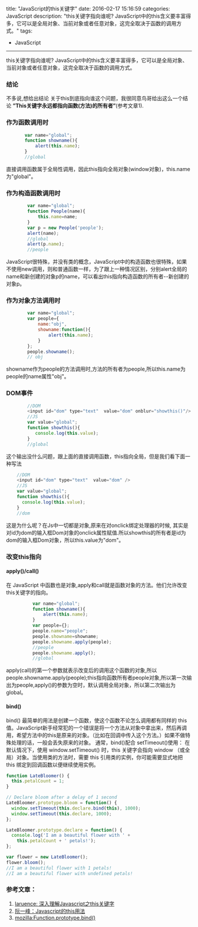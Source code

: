 title: "JavaScript的this关键字"
date: 2016-02-17 15:16:59
categories: JavaScript 
description: "this关键字指向谁呢?   JavaScript中的this含义要丰富得多，它可以是全局对象、当前对象或者任意对象，这完全取决于函数的调用方式。"
tags: 
- JavaScript

---
this关键字指向谁呢?   JavaScript中的this含义要丰富得多，它可以是全局对象、当前对象或者任意对象，这完全取决于函数的调用方式。
<!-- more -->
### 结论
不多说,想给出结论 关于this到底指向谁这个问题，我很同意鸟哥给出这么一个结论 **”This关键字永远都指向函数(方法)的所有者”**(参考文章1).


### 作为函数调用时
```javascript
       var name="global";
       function showname(){
           alert(this.name);
       }
       //global
```
直接调用函数属于全局性调用，因此this指向全局对象(window对象)，this.name为"global"。

### 作为构造函数调用时
```javascript
        var name="global";
        function People(name){
            this.name=name;
        }
        var p = new People('people');
        alert(name);
        //global
        alert(p.name);
        //people
```
JavaScript很特殊，并没有类的概念，JavaScript中的构造函数也很特殊，如果不使用new调用，则和普通函数一样，为了跟上一种情况区别，分别alert全局的name和新创建的对象p的name，可以看出this指向构造函数的所有者--新创建的对象p。

### 作为对象方法调用时
```javascript
        var name="global";
        var people={
            name:"obj",
            showname:function(){
                alert(this.name);  
            }
        };
        people.showname();
        // obj
```
 showname作为people的方法调用时,方法的所有者为people,所以this.name为people的name属性"obj"。
### DOM事件
```javascript
        //DOM
        <input id="dom" type="text"  value="dom" onblur="showthis()"/>
        //JS
        var value="global";
        function showthis(){
           console.log(this.value);
        }
        //global
```
这个输出没什么问题，跟上面的直接调用函数，this指向全局，但是我们看下面一种写法
```javascript
    //DOM
    <input id="dom" type="text"  value="dom" />
    //JS
    var value="global";
    function showthis(){
      console.log(this.value);
    }
    //dom
```
这是为什么呢？在Js中一切都是对象,原来在对onclick绑定处理器的时候, 其实是对id为dom的输入框Dom对象的onclick属性赋值.所以showthis的所有者是id为dom的输入框Dom对象，所以this.value为"dom"。
### 改变this指向
#### apply()/call()
 在 JavaScript 中函数也是对象,apply和call就是函数对象的方法。他们允许改变this关键字的指向。
 ```javascript
           var name="global";
           function showname(){
               alert(this.name);
           }
           var people={};
           people.name="people";
           people.showname=showname;
           people.showname.apply(people);
           //people
           people.showname.apply();
           //global
 ```
 apply(call)的第一个参数就表示改变后的调用这个函数的对象,所以people.showname.apply(people);this指向函数所有者people对象,所以第一次输出为people,apply()的参数为空时，默认调用全局对象，所以第二次输出为global。
#### bind()
bind() 最简单的用法是创建一个函数，使这个函数不论怎么调用都有同样的 this 值。JavaScript新手经常犯的一个错误是将一个方法从对象中拿出来，然后再调用，希望方法中的this是原来的对象。（比如在回调中传入这个方法。）如果不做特殊处理的话，一般会丢失原来的对象。
通常，bind()配合 setTimeout()使用：
在默认情况下，使用 window.setTimeout() 时，this 关键字会指向 window （或全局）对象。当使用类的方法时，需要 this 引用类的实例，你可能需要显式地把 this 绑定到回调函数以便继续使用实例。
```javascript
function LateBloomer() {
  this.petalCount = 1;
}

// Declare bloom after a delay of 1 second
LateBloomer.prototype.bloom = function() {
  window.setTimeout(this.declare.bind(this), 1000);
  window.setTimeout(this.declare, 1000);
};

LateBloomer.prototype.declare = function() {
  console.log('I am a beautiful flower with ' +
    this.petalCount + ' petals!');
};

var flower = new LateBloomer();
flower.bloom();
//I am a beautiful flower with 1 petals!
//I am a beautiful flower with undefined petals!
```

### 参考文章：

1. [laruence: 深入理解Javascript之this关键字](http://www.laruence.com/2009/09/08/1076.html) 
2. [阮一峰：Javascript的this用法](http://www.ruanyifeng.com/blog/2010/04/using_this_keyword_in_javascript.html)
3. [mozilla:Function.prototype.bind()](https://developer.mozilla.org/zh-CN/docs/Web/JavaScript/Reference/Global_Objects/Function/bind)
